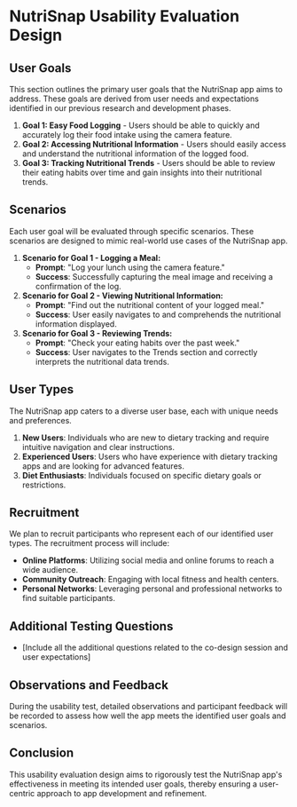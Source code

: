 
# NutriSnap Usability Evaluation Design

## User Goals
This section outlines the primary user goals that the NutriSnap app aims to address. These goals are derived from user needs and expectations identified in our previous research and development phases.

1. **Goal 1: Easy Food Logging** - Users should be able to quickly and accurately log their food intake using the camera feature.
2. **Goal 2: Accessing Nutritional Information** - Users should easily access and understand the nutritional information of the logged food.
3. **Goal 3: Tracking Nutritional Trends** - Users should be able to review their eating habits over time and gain insights into their nutritional trends.

## Scenarios
Each user goal will be evaluated through specific scenarios. These scenarios are designed to mimic real-world use cases of the NutriSnap app.

1. **Scenario for Goal 1 - Logging a Meal:**
   - **Prompt**: "Log your lunch using the camera feature."
   - **Success**: Successfully capturing the meal image and receiving a confirmation of the log.
2. **Scenario for Goal 2 - Viewing Nutritional Information:**
   - **Prompt**: "Find out the nutritional content of your logged meal."
   - **Success**: User easily navigates to and comprehends the nutritional information displayed.
3. **Scenario for Goal 3 - Reviewing Trends:**
   - **Prompt**: "Check your eating habits over the past week."
   - **Success**: User navigates to the Trends section and correctly interprets the nutritional data trends.

## User Types
The NutriSnap app caters to a diverse user base, each with unique needs and preferences.

1. **New Users**: Individuals who are new to dietary tracking and require intuitive navigation and clear instructions.
2. **Experienced Users**: Users who have experience with dietary tracking apps and are looking for advanced features.
3. **Diet Enthusiasts**: Individuals focused on specific dietary goals or restrictions.

## Recruitment
We plan to recruit participants who represent each of our identified user types. The recruitment process will include:

- **Online Platforms**: Utilizing social media and online forums to reach a wide audience.
- **Community Outreach**: Engaging with local fitness and health centers.
- **Personal Networks**: Leveraging personal and professional networks to find suitable participants.

## Additional Testing Questions
- [Include all the additional questions related to the co-design session and user expectations]

## Observations and Feedback
During the usability test, detailed observations and participant feedback will be recorded to assess how well the app meets the identified user goals and scenarios.

## Conclusion
This usability evaluation design aims to rigorously test the NutriSnap app's effectiveness in meeting its intended user goals, thereby ensuring a user-centric approach to app development and refinement.
